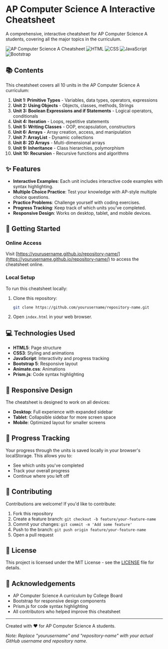 # AP Computer Science A Interactive Cheatsheet

A comprehensive, interactive cheatsheet for AP Computer Science A students, covering all the major topics in the curriculum.

![AP Computer Science A Cheatsheet](https://img.shields.io/badge/AP-Computer%20Science%20A-blue)
![HTML](https://img.shields.io/badge/HTML-5-orange)
![CSS](https://img.shields.io/badge/CSS-3-blue)
![JavaScript](https://img.shields.io/badge/JavaScript-ES6-yellow)
![Bootstrap](https://img.shields.io/badge/Bootstrap-5-purple)

## 📚 Contents

This cheatsheet covers all 10 units in the AP Computer Science A curriculum:

1. **Unit 1: Primitive Types** - Variables, data types, operators, expressions
2. **Unit 2: Using Objects** - Objects, classes, methods, Strings
3. **Unit 3: Boolean Expressions and if Statements** - Logical operators, conditionals
4. **Unit 4: Iteration** - Loops, repetitive statements
5. **Unit 5: Writing Classes** - OOP, encapsulation, constructors
6. **Unit 6: Arrays** - Array creation, access, and manipulation
7. **Unit 7: ArrayList** - Dynamic collections
8. **Unit 8: 2D Arrays** - Multi-dimensional arrays
9. **Unit 9: Inheritance** - Class hierarchies, polymorphism
10. **Unit 10: Recursion** - Recursive functions and algorithms

## ✨ Features

- **Interactive Examples**: Each unit includes interactive code examples with syntax highlighting.
- **Multiple Choice Practice**: Test your knowledge with AP-style multiple choice questions.
- **Practice Problems**: Challenge yourself with coding exercises.
- **Progress Tracking**: Keep track of which units you've completed.
- **Responsive Design**: Works on desktop, tablet, and mobile devices.

## 🚀 Getting Started

### Online Access

Visit [https://yourusername.github.io/repository-name/](https://yourusername.github.io/repository-name/) to access the cheatsheet online.

### Local Setup

To run this cheatsheet locally:

1. Clone this repository:
   ```bash
   git clone https://github.com/yourusername/repository-name.git
   ```

2. Open `index.html` in your web browser.

## 💻 Technologies Used

- **HTML5**: Page structure
- **CSS3**: Styling and animations
- **JavaScript**: Interactivity and progress tracking
- **Bootstrap 5**: Responsive layout
- **Animate.css**: Animations
- **Prism.js**: Code syntax highlighting

## 📱 Responsive Design

The cheatsheet is designed to work on all devices:
- **Desktop**: Full experience with expanded sidebar
- **Tablet**: Collapsible sidebar for more screen space
- **Mobile**: Optimized layout for smaller screens

## 🔄 Progress Tracking

Your progress through the units is saved locally in your browser's localStorage. This allows you to:
- See which units you've completed
- Track your overall progress
- Continue where you left off

## 🤝 Contributing

Contributions are welcome! If you'd like to contribute:

1. Fork this repository
2. Create a feature branch: `git checkout -b feature/your-feature-name`
3. Commit your changes: `git commit -m 'Add some feature'`
4. Push to the branch: `git push origin feature/your-feature-name`
5. Open a pull request

## 📄 License

This project is licensed under the MIT License - see the [LICENSE](LICENSE) file for details.

## 🙏 Acknowledgements

- AP Computer Science A curriculum by College Board
- Bootstrap for responsive design components
- Prism.js for code syntax highlighting
- All contributors who helped improve this cheatsheet

---

Created with ❤️ for AP Computer Science A students.

*Note: Replace "yourusername" and "repository-name" with your actual GitHub username and repository name.* 